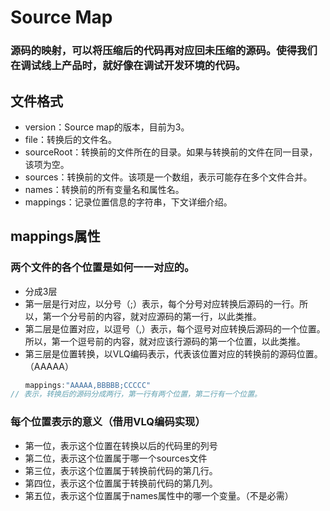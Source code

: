 # Source Map
### 源码的映射，可以将压缩后的代码再对应回未压缩的源码。使得我们在调试线上产品时，就好像在调试开发环境的代码。

## 文件格式
- version：Source map的版本，目前为3。
- file：转换后的文件名。
- sourceRoot：转换前的文件所在的目录。如果与转换前的文件在同一目录，该项为空。
- sources：转换前的文件。该项是一个数组，表示可能存在多个文件合并。
- names：转换前的所有变量名和属性名。
- mappings：记录位置信息的字符串，下文详细介绍。


## mappings属性
### 两个文件的各个位置是如何一一对应的。
- 分成3层
- 第一层是行对应，以分号（;）表示，每个分号对应转换后源码的一行。所以，第一个分号前的内容，就对应源码的第一行，以此类推。
- 第二层是位置对应，以逗号（,）表示，每个逗号对应转换后源码的一个位置。所以，第一个逗号前的内容，就对应该行源码的第一个位置，以此类推。
- 第三层是位置转换，以VLQ编码表示，代表该位置对应的转换前的源码位置。（AAAAA）
```js
　　mappings:"AAAAA,BBBBB;CCCCC"
// 表示，转换后的源码分成两行，第一行有两个位置，第二行有一个位置。
```

### 每个位置表示的意义（借用VLQ编码实现）
- 第一位，表示这个位置在转换以后的代码里的列号
- 第二位，表示这个位置属于哪一个sources文件
- 第三位，表示这个位置属于转换前代码的第几行。
- 第四位，表示这个位置属于转换前代码的第几列。
- 第五位，表示这个位置属于names属性中的哪一个变量。（不是必需）

